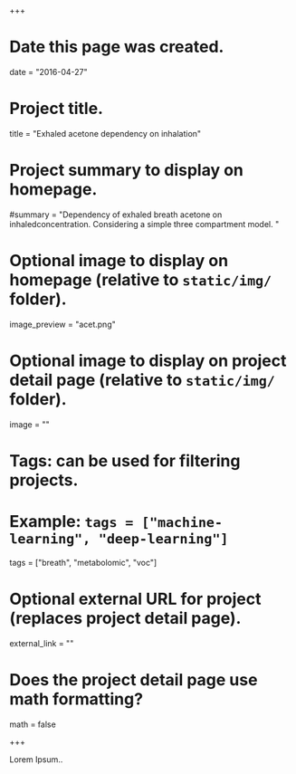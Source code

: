 +++
# Date this page was created.
date = "2016-04-27"

# Project title.
title = "Exhaled acetone dependency on inhalation"

# Project summary to display on homepage.
#summary = "Dependency of exhaled breath acetone on inhaledconcentration. Considering a simple three compartment model. "

# Optional image to display on homepage (relative to `static/img/` folder).
image_preview = "acet.png"

# Optional image to display on project detail page (relative to `static/img/` folder).
image = ""

# Tags: can be used for filtering projects.
# Example: `tags = ["machine-learning", "deep-learning"]`
tags = ["breath", "metabolomic", "voc"]

# Optional external URL for project (replaces project detail page).
external_link = ""

# Does the project detail page use math formatting?
math = false

+++

Lorem Ipsum..
